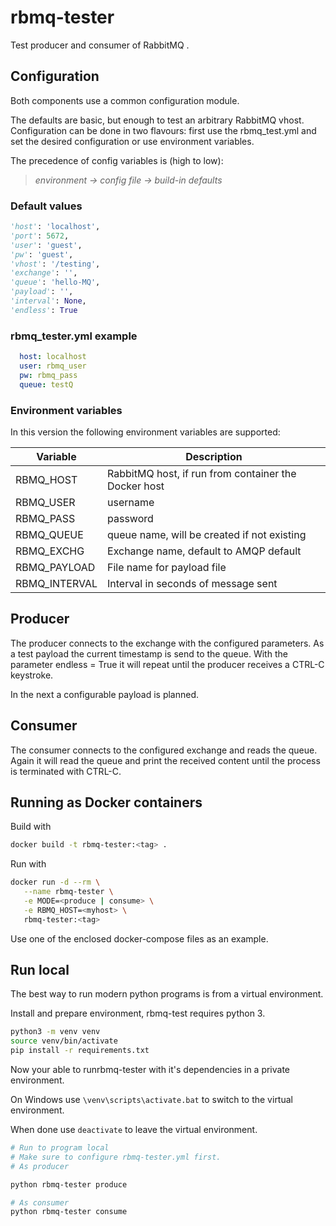 # rbmq-tester

Test producer and consumer of RabbitMQ .

## Configuration

Both components use a common configuration module.

The defaults are basic, but enough to test an arbitrary RabbitMQ vhost.
Configuration can be done in two flavours: first use the rbmq_test.yml and set the
desired configuration or use environment variables.

The precedence of config variables is (high to low):

> _environment -> config file -> build-in defaults_

### Default values

```python
'host': 'localhost',
'port': 5672,
'user': 'guest',
'pw': 'guest',
'vhost': '/testing',
'exchange': '',
'queue': 'hello-MQ',
'payload': '',
'interval': None,
'endless': True
```

### rbmq_tester.yml example

```yaml
  host: localhost
  user: rbmq_user
  pw: rbmq_pass
  queue: testQ
```

### Environment variables

In this version the following environment variables are supported:

| Variable      | Description                                          |
|---------------|------------------------------------------------------|
| RBMQ_HOST     | RabbitMQ host, if run from container the Docker host |
| RBMQ_USER     | username                                             |
| RBMQ_PASS     | password                                             |
| RBMQ_QUEUE    | queue name, will be created if not existing          |
| RBMQ_EXCHG    | Exchange name, default to AMQP default               |
| RBMQ_PAYLOAD  | File name for payload file                           |
| RBMQ_INTERVAL | Interval in seconds of message sent                  |


## Producer

The producer connects to the exchange with the configured parameters.
As a test payload the current timestamp is send to the queue. With the
parameter endless = True it will repeat until the producer receives a
CTRL-C keystroke.

In the next a configurable payload is planned.

## Consumer

The consumer connects to the configured exchange and reads the queue.
Again it will read the queue and print the received content until the
process is terminated with CTRL-C.

## Running as Docker containers

Build with

```bash
docker build -t rbmq-tester:<tag> .
```

Run with

```bash
docker run -d --rm \
   --name rbmq-tester \
   -e MODE=<produce | consume> \
   -e RBMQ_HOST=<myhost> \
   rbmq-tester:<tag>
```
Use one of the enclosed docker-compose files as an example.

## Run local

The best way to run modern python programs is from a virtual environment.

Install and prepare environment, rbmq-test requires python 3.

```bash
python3 -m venv venv
source venv/bin/activate
pip install -r requirements.txt
``` 

Now your able to runrbmq-tester with it's dependencies in a private environment.

On Windows use ```\venv\scripts\activate.bat``` to switch to the virtual environment.

When done use ```deactivate``` to leave the virtual environment.

```bash
# Run to program local
# Make sure to configure rbmq-tester.yml first.
# As producer

python rbmq-tester produce

# As consumer
python rbmq-tester consume
```
